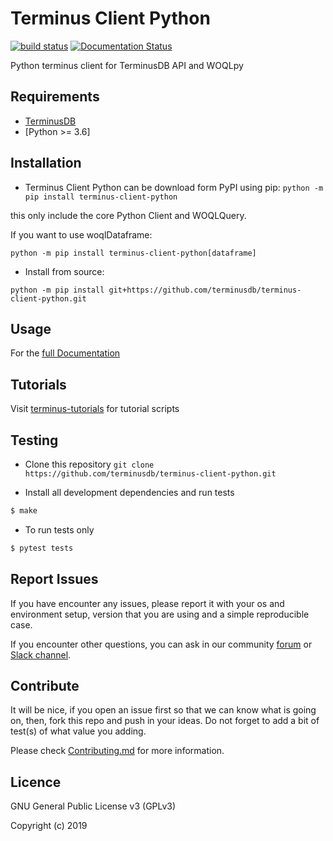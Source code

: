 Terminus Client Python
==========================

[![build status](https://api.travis-ci.com/terminusdb/terminus-client-python.svg?branch=master)](https://travis-ci.com/terminusdb/terminus-client-python)
[![Documentation Status](https://readthedocs.org/projects/terminus-client-python/badge/?version=latest)](https://terminus-client-python.readthedocs.io/en/latest/?badge=latest)

Python terminus client for TerminusDB API and WOQLpy

## Requirements
- [TerminusDB](https://github.com/terminusdb/terminus-server)
- [Python >= 3.6]

## Installation
-  Terminus Client Python can be download form PyPI using pip:
`python -m pip install terminus-client-python`

this only include the core Python Client and WOQLQuery.

If you want to use woqlDataframe:

`python -m pip install terminus-client-python[dataframe]`

- Install from source:

`python -m pip install git+https://github.com/terminusdb/terminus-client-python.git`

## Usage
For the [full Documentation](https://terminus-client-python.readthedocs.io/)

## Tutorials
Visit [terminus-tutorials](https://github.com/terminusdb/terminus-tutorials) for tutorial scripts

## Testing
* Clone this repository
`git clone https://github.com/terminusdb/terminus-client-python.git`

* Install all development dependencies and run tests
```sh
$ make
```

* To run tests only
```sh
$ pytest tests
```

## Report Issues

If you have encounter any issues, please report it with your os and environment setup, version that you are using and a simple reproducible case.

If you encounter other questions, you can ask in our community [forum](https://community.terminusdb.com/) or [Slack channel](http://bit.ly/terminusdb-slack).

## Contribute

It will be nice, if you open an issue first so that we can know what is going on, then, fork this repo and push in your ideas. Do not forget to add a bit of test(s) of what value you adding.

Please check [Contributing.md](Contributing.md) for more information.

## Licence

GNU General Public License v3 (GPLv3)

Copyright (c) 2019
